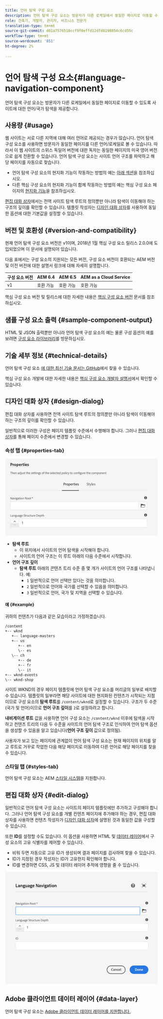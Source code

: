 ```yaml
---
title: 언어 탐색 구성 요소
description: 언어 탐색 구성 요소는 방문자가 다른 로케일에서 동일한 페이지로 이동할 수 있도록 사이트에 대한 언어/국가 탐색을 제공합니다.
role: 건축가, 개발자, 관리자, 비즈니스 전문가
translation-type: tm+mt
source-git-commit: d01a7576518ccf9f0effd12dfd8198854c6cd55c
workflow-type: tm+mt
source-wordcount: '851'
ht-degree: 2%

---
```



# 언어 탐색 구성 요소{#language-navigation-component}

언어 탐색 구성 요소는 방문자가 다른 로케일에서 동일한 페이지로 이동할 수 있도록 사이트에 대한 언어/국가 탐색을 제공합니다.

## 사용량 {#usage}

웹 사이트는 서로 다른 지역에 대해 여러 언어로 제공되는 경우가 많습니다. 언어 탐색 구성 요소를 사용하면 방문자가 동일한 페이지를 다른 언어/로케일로 볼 수 있습니다. 따라서 이 웹 사이트의 스위스 독일어 버전에 대한 독자는 동일한 페이지의 미국 영어 버전으로 쉽게 전환할 수 있습니다. 언어 탐색 구성 요소는 사이트 언어 구조를 파악하고 해당 페이지를 자동으로 찾습니다.

* 언어 탐색 구성 요소의 현지화 기능이 작동하는 방법의 예는 [아래 섹션](#example)을 참조하십시오.
* 다른 핵심 구성 요소의 현지화 기능이 함께 작동하는 방법의 예는 핵심 구성 요소 페이지의 [현지화 기능](/help/get-started/localization.md)을 참조하십시오.

[편집 대화 상자](#edit-dialog)에서는 전역 사이트 탐색 루트의 정의뿐만 아니라 탐색이 이동해야 하는 구조의 깊이를 확인할 수 있습니다. 템플릿 작성자는 [디자인 대화 상자](#design-dialog)를 사용하여 동일한 옵션에 대한 기본값을 설정할 수 있습니다.

## 버전 및 호환성 {#version-and-compatibility}

현재 언어 탐색 구성 요소 버전은 v1이며, 2018년 1월 핵심 구성 요소 릴리스 2.0.0에 도입되었으며 이 문서에 설명되어 있습니다.

다음 표에서는 구성 요소의 지원되는 모든 버전, 구성 요소 버전이 호환되는 AEM 버전 및 이전 버전에 대한 설명서 링크에 대해 자세히 설명합니다.

| 구성 요소 버전 | AEM 6.4 | AEM 6.5 | AEM as a Cloud Service |
|--- |--- |--- |---|
| v1 | 호환 가능 | 호환 가능 | 호환 가능 |

핵심 구성 요소 버전 및 릴리스에 대한 자세한 내용은 [핵심 구성 요소 버전](/help/versions.md) 문서를 참조하십시오.

## 샘플 구성 요소 출력 {#sample-component-output}

HTML 및 JSON 출력뿐만 아니라 언어 탐색 구성 요소의 예는 물론 구성 옵션의 예를 보려면 [구성 요소 라이브러리](https://adobe.com/go/aem_cmp_library_langnav)를 방문하십시오.

## 기술 세부 정보 {#technical-details}

언어 탐색 구성 요소 [에 대한 최신 기술 문서는 GitHub](https://adobe.com/go/aem_cmp_tech_langnav_v1)에서 찾을 수 있습니다.

핵심 구성 요소 개발에 대한 자세한 내용은 [핵심 구성 요소 개발자 설명서](/help/developing/overview.md)에서 확인할 수 있습니다.

## 디자인 대화 상자 {#design-dialog}

편집 대화 상자를 사용하면 전역 사이트 탐색 루트의 정의뿐만 아니라 탐색이 이동해야 하는 구조의 깊이를 확인할 수 있습니다.

일반적으로 이러한 구성은 페이지 템플릿 수준에서 수행해야 합니다. 그러나 [편집 대화 상자](#edit-dialog)를 통해 페이지 수준에서 변경할 수 있습니다.

### 속성 탭 {#properties-tab}

![언어 탐색 구성 요소의 디자인 대화 상자](/help/assets/language-navigation-design.png)

* **탐색 루트**
   * 이 위치에서 사이트의 언어 탐색을 시작해야 합니다.
   * 사이트의 언어 구조는 이 루트 아래의 다음 수준에서 시작합니다.
* **언어 구조 깊이**
   * **탐색 루트** 아래의 콘텐츠 트리 수준 중 몇 개가 사이트의 언어 구조를 나타냅니다. 예:
      * `1` 일반적으로 언어 선택만 있다는 것을 의미합니다.
      * `2` 일반적으로 언어와 국가를 선택할 수 있음을 의미합니다.
      * `3` 일반적으로 언어, 국가 및 지역을 선택할 수 있습니다.

#### 예 {#example}

귀하의 컨텐츠가 다음과 같은 모습이라고 가정하겠습니다.

```
/content
+-- wknd
   +-- language-masters
   +-- us
      +-- en
      \-- es
   \-- ch
      +-- de
      +-- fr
      \-- it
+-- wknd-events
\-- wknd-shop
```

사이트 WKND의 경우 페이지 템플릿에 언어 탐색 구성 요소를 머리글의 일부로 배치할 수 있습니다. 템플릿의 일부라면 해당 사이트에 대한 현지화된 컨텐츠가 시작되는 지점이므로 구성 요소의 **탐색 루트**&#x200B;를 `/content/wknd`로 설정할 수 있습니다. 구조가 두 수준(국가 및 언어)이므로 **언어 구조 깊이**&#x200B;를 `2`로 설정하려고 합니다.

**내비게이션 루트** 값을 사용하면 언어 구성 요소는 `/content/wknd` 이후에 탐색을 시작하고 컨텐츠 트리의 다음 두 수준을 사이트의 언어 탐색 구조로 인식하여 언어 탐색 옵션을 생성할 수 있음을 알고 있습니다(**언어 구조 깊이** 값으로 정의됨).

사용자가 보고 있는 페이지에 관계없이 언어 탐색 구성 요소는 현재 페이지의 위치를 알고 루트로 거꾸로 작업한 다음 해당 페이지로 이동하여 다른 언어로 해당 페이지를 찾을 수 있습니다.

### 스타일 탭 {#styles-tab}

언어 탐색 구성 요소는 AEM [스타일 시스템](/help/get-started/authoring.md#component-styling)을 지원합니다.

## 편집 대화 상자 {#edit-dialog}

일반적으로 언어 탐색 구성 요소는 사이트의 페이지 템플릿에만 추가하고 구성해야 합니다. 그러나 언어 탐색 구성 요소를 개별 컨텐츠 페이지에 추가해야 하는 경우, 편집 대화 상자를 사용하면 컨텐츠 작성자가 [디자인 대화 상자](#design-dialog)에 설명된 것과 동일한 값을 구성할 수 있습니다.

또한 **ID**&#x200B;를 설정할 수도 있습니다. 이 옵션을 사용하면 HTML 및 [데이터 레이어](/help/developing/data-layer/overview.md)에서 구성 요소의 고유 식별자를 제어할 수 있습니다.

* 비워 두면 자동으로 고유 ID가 생성되며 결과 페이지를 검사하여 찾을 수 있습니다.
* ID가 지정된 경우 작성자는 ID가 고유한지 확인해야 합니다.
* ID를 변경하면 CSS, JS 및 데이터 레이어 추적에 영향을 줄 수 있습니다.

![언어 탐색 구성 요소의 편집 대화 상자](/help/assets/language-navigation-edit.png)

## Adobe 클라이언트 데이터 레이어 {#data-layer}

언어 탐색 구성 요소는 [Adobe 클라이언트 데이터 레이어를 지원합니다.](/help/developing/data-layer/overview.md)
